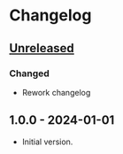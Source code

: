 # Changelog

## [Unreleased]

### Changed

- Rework changelog

## 1.0.0 - 2024-01-01

- Initial version.

[Unreleased]: https://github.com/inlavigo/gg_cache/compare/1.0.0...HEAD
